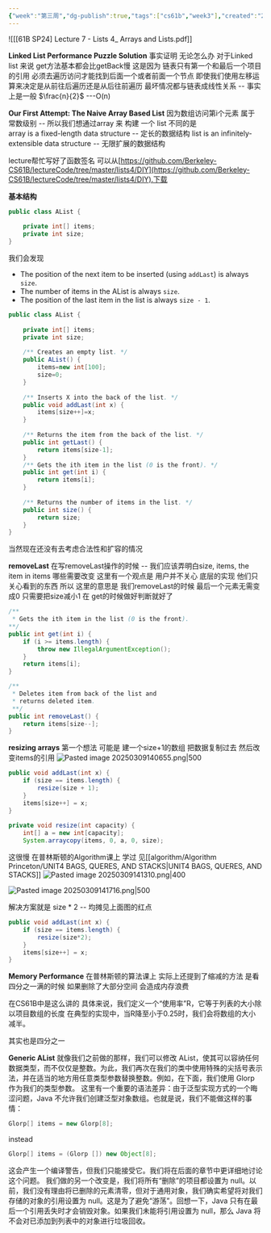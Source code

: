 ```yaml
---
{"week":"第三周","dg-publish":true,"tags":["cs61b","week3"],"created":"2025-03-09T12:21:19.732+08:00","updated":"2025-04-19T09:50:37.743+08:00","permalink":"/CS 61B/Lecture 07 List IV Arrays and Lists/","dgPassFrontmatter":true,"noteIcon":""}
---
```



![[[61B SP24] Lecture 7 - Lists 4_ Arrays and Lists.pdf]]

**Linked List Performance Puzzle Solution**
事实证明 无论怎么办  对于Linked list 来说 get方法基本都会比getBack慢
这是因为  链表只有第一个和最后一个项目的引用  必须去遍历访问才能找到后面一个或者前面一个节点
即使我们使用左移运算来决定是从前往后遍历还是从后往前遍历  最坏情况都与链表成线性关系 --  事实上是一般 $\frac{n}{2}$   ---O(n)

**Our First Attempt: The Naive Array Based List**
因为数组访问第i个元素 属于 常数级别 --  所以我们想通过array 来 构建 一个 list
不同的是  
array is a fixed-length data structure --  定长的数据结构
list is an infinitely-extensible data structure -- 无限扩展的数据结构

lecture帮忙写好了函数签名   可以从[https://github.com/Berkeley-CS61B/lectureCode/tree/master/lists4/DIY](https://github.com/Berkeley-CS61B/lectureCode/tree/master/lists4/DIY).下载

**基本结构**
```java
public class AList {  
  
    private int[] items;  
    private int size;
}
```


我们会发现
-   The position of the next item to be inserted (using `addLast`) is always `size`.
- The number of items in the AList is always `size`.
- The position of the last item in the list is always `size - 1`.
```java
public class AList {  
  
    private int[] items;  
    private int size;  
  
    /** Creates an empty list. */  
    public AList() {  
        items=new int[100];  
        size=0;  
    }  
  
    /** Inserts X into the back of the list. */  
    public void addLast(int x) {  
        items[size++]=x;  
    }  
  
    /** Returns the item from the back of the list. */  
    public int getLast() {  
        return items[size-1];          
    }  
    /** Gets the ith item in the list (0 is the front). */  
    public int get(int i) {  
        return items[i];          
    }  
  
    /** Returns the number of items in the list. */  
    public int size() {  
        return size;          
    }
}
```
当然现在还没有去考虑合法性和扩容的情况

**removeLast**
在写removeLast操作的时候 -- 我们应该弄明白size, items, the item in items 哪些需要改变
这里有一个观点是 用户并不关心 底层的实现  他们只关心看到的东西
所以 这里的意思是 我们removeLast的时候 最后一个元素无需变成0  只需要把size减小1  在 get的时候做好判断就好了

```java
/**  
 * Gets the ith item in the list (0 is the front). 
**/
public int get(int i) {  
    if (i >= items.length) {  
        throw new IllegalArgumentException();  
    }  
    return items[i];  
}

/**  
 * Deletes item from back of the list and 
 * returns deleted item. 
 **/   
public int removeLast() {  
    return items[size--];  
}
```

**resizing  arrays**
第一个想法 可能是  建一个size+1的数组 把数据复制过去  然后改变items的引用
![Pasted image 20250309140655.png|500](/img/user/accessory/Pasted%20image%2020250309140655.png)

```java
public void addLast(int x) {  
    if (size == items.length) {  
        resize(size + 1);  
    }  
    items[size++] = x;  
}  
  
private void resize(int capacity) {  
    int[] a = new int[capacity];  
    System.arraycopy(items, 0, a, 0, size);
```

这很慢   在普林斯顿的Algorithm课上 学过 见[[algorithm/Algorithm Princeton/UNIT4 BAGS, QUERES, AND STACKS\|UNIT4 BAGS, QUERES, AND STACKS]]
![Pasted image 20250309141310.png|400](/img/user/accessory/Pasted%20image%2020250309141310.png)

![Pasted image 20250309141716.png|500](/img/user/accessory/Pasted%20image%2020250309141716.png)

解决方案就是 size * 2 -- 均摊见上面图的红点
```java
public void addLast(int x) {  
    if (size == items.length) {  
        resize(size*2);  
    }  
    items[size++] = x;  
}
```

**Memory Performance**
在普林斯顿的算法课上 实际上还提到了缩减的方法 是看四分之一满的时候
如果删除了大部分空间  会造成内存浪费

在CS61B中是这么讲的
具体来说，我们定义一个“使用率”R，它等于列表的大小除以项目数组的长度
在典型的实现中，当R降至小于0.25时，我们会将数组的大小减半。

其实也是四分之一

**Generic AList**
就像我们之前做的那样，我们可以修改 AList，使其可以容纳任何数据类型，而不仅仅是整数。为此，我们再次在我们的类中使用特殊的尖括号表示法，并在适当的地方用任意类型参数替换整数。例如，在下面，我们使用 Glorp 作为我们的类型参数。
这里有一个重要的语法差异：由于泛型实现方式的一个晦涩问题，Java 不允许我们创建泛型对象数组。也就是说，我们不能做这样的事情：
```java
Glorp[] items = new Glorp[8];
```

instead
```java
Glorp[] items = (Glorp []) new Object[8];
```
这会产生一个编译警告，但我们只能接受它。我们将在后面的章节中更详细地讨论这个问题。
我们做的另一个改变是，我们将所有“删除”的项目都设置为 null。以前，我们没有理由将已删除的元素清零，但对于通用对象，我们确实希望将对我们存储的对象的引用设置为 null。这是为了避免“游荡”。回想一下，Java 只有在最后一个引用丢失时才会销毁对象。如果我们未能将引用设置为 null，那么 Java 将不会对已添加到列表中的对象进行垃圾回收。